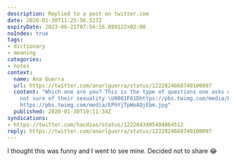 ```yaml
---
description: Replied to a post on twitter.com
date: 2020-01-30T11:25:56.527Z
expiryDate: 2023-06-21T07:54:16.899122+02:00
noIndex: true
tags:
- dictionary
- meaning
categories:
- notes
context:
  name: Ana Guerra
  url: https://twitter.com/anarlguerra/status/1222824668740100097
  content: "Which one are you? This is the type of questions one asks when they're
    not sure of their sexuality \U0001F61Dhttps://pbs.twimg.com/media/EPhYikxX0AEaQKs.jpg
    https://pbs.twimg.com/media/EPhYjTpWoAQjEbm.jpg"
  published: 2020-01-30T10:11:34Z
syndications:
- https://twitter.com/hacdias/status/1222843405404864512
reply: https://twitter.com/anarlguerra/status/1222824668740100097
---
```


I thought this was funny and I went to see mine. Decided not to share 😂
